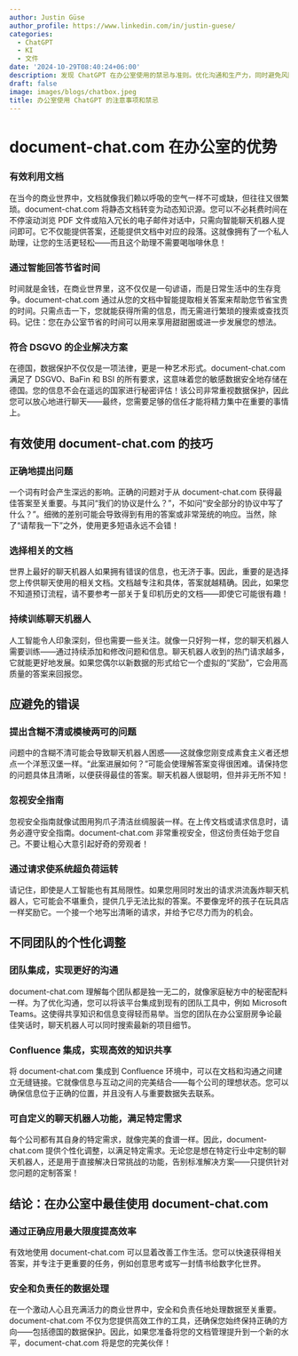 ```yaml
---
author: Justin Güse
author_profile: https://www.linkedin.com/in/justin-guese/
categories:
  - ChatGPT
  - KI
  - 文件
date: '2024-10-29T08:40:24+06:00'
description: 发现 ChatGPT 在办公室使用的禁忌与准则。优化沟通和生产力，同时避免风险和错误。
draft: false
image: images/blogs/chatbox.jpeg
title: 办公室使用 ChatGPT 的注意事项和禁忌
---
```


# document-chat.com 在办公室的优势

### 有效利用文档

在当今的商业世界中，文档就像我们赖以呼吸的空气一样不可或缺，但往往又很繁琐。document-chat.com 将静态文档转变为动态知识源。您可以不必耗费时间在不停滚动浏览 PDF 文件或陷入冗长的电子邮件对话中，只需向智能聊天机器人提问即可。它不仅能提供答案，还能提供文档中对应的段落。这就像拥有了一个私人助理，让您的生活更轻松——而且这个助理不需要喝咖啡休息！

### 通过智能回答节省时间

时间就是金钱，在商业世界里，这不仅仅是一句谚语，而是日常生活中的生存竞争。document-chat.com 通过从您的文档中智能提取相关答案来帮助您节省宝贵的时间。只需点击一下，您就能获得所需的信息，而无需进行繁琐的搜索或查找页码。记住：您在办公室节省的时间可以用来享用甜甜圈或进一步发展您的想法。

### 符合 DSGVO 的企业解决方案

在德国，数据保护不仅仅是一项法律，更是一种艺术形式。document-chat.com 满足了 DSGVO、BaFin 和 BSI 的所有要求，这意味着您的敏感数据安全地存储在德国。您的信息不会在遥远的国家进行秘密评估！该公司非常重视数据保护，因此您可以放心地进行聊天——最终，您需要足够的信任才能将精力集中在重要的事情上。

## 有效使用 document-chat.com 的技巧

### 正确地提出问题

一个词有时会产生深远的影响。正确的问题对于从 document-chat.com 获得最佳答案至关重要。与其问“我们的协议是什么？”，不如问“安全部分的协议中写了什么？”。细微的差别可能会导致得到有用的答案或非常笼统的响应。当然，除了“请帮我一下”之外，使用更多短语永远不会错！

### 选择相关的文档

世界上最好的聊天机器人如果拥有错误的信息，也无济于事。因此，重要的是选择您上传供聊天使用的相关文档。文档越专注和具体，答案就越精确。因此，如果您不知道预订流程，请不要参考一部关于复印机历史的文档——即使它可能很有趣！

### 持续训练聊天机器人

人工智能令人印象深刻，但也需要一些关注。就像一只好狗一样，您的聊天机器人需要训练——通过持续添加和修改问题和信息。聊天机器人收到的热门请求越多，它就能更好地发展。如果您偶尔以新数据的形式给它一个虚拟的“奖励”，它会用高质量的答案来回报您。

## 应避免的错误

### 提出含糊不清或模棱两可的问题

问题中的含糊不清可能会导致聊天机器人困惑——这就像您刚变成素食主义者还想点一个洋葱汉堡一样。“此案进展如何？”可能会使理解答案变得很困难。请保持您的问题具体且清晰，以便获得最佳的答案。聊天机器人很聪明，但并非无所不知！

### 忽视安全指南

忽视安全指南就像试图用狗爪子清洁丝绸服装一样。在上传文档或请求信息时，请务必遵守安全指南。document-chat.com 非常重视安全，但这份责任始于您自己。不要让粗心大意引起好奇的旁观者！

### 通过请求使系统超负荷运转

请记住，即使是人工智能也有其局限性。如果您用同时发出的请求洪流轰炸聊天机器人，它可能会不堪重负，提供几乎无法比拟的答案。不要像宠坏的孩子在玩具店一样奖励它。一个接一个地写出清晰的请求，并给予它尽力而为的机会。

## 不同团队的个性化调整

### 团队集成，实现更好的沟通

document-chat.com 理解每个团队都是独一无二的，就像家庭秘方中的秘密配料一样。为了优化沟通，您可以将该平台集成到现有的团队工具中，例如 Microsoft Teams。这使得共享知识和信息变得轻而易举。当您的团队在办公室厨房争论最佳笑话时，聊天机器人可以同时搜索最新的项目细节。

### Confluence 集成，实现高效的知识共享

将 document-chat.com 集成到 Confluence 环境中，可以在文档和沟通之间建立无缝链接。它就像信息与互动之间的完美结合——每个公司的理想状态。您可以确保信息位于正确的位置，并且没有人与重要数据失去联系。

### 可自定义的聊天机器人功能，满足特定需求

每个公司都有其自身的特定需求，就像完美的食谱一样。因此，document-chat.com 提供个性化调整，以满足特定需求。无论您是想在特定行业中定制的聊天机器人，还是用于直接解决日常挑战的功能，告别标准解决方案——只提供针对您问题的定制答案！

## 结论：在办公室中最佳使用 document-chat.com

### 通过正确应用最大限度提高效率

有效地使用 document-chat.com 可以显着改善工作生活。您可以快速获得相关答案，并专注于更重要的任务，例如创意思考或写一封情书给数字化世界。

### 安全和负责任的数据处理

在一个激动人心且充满活力的商业世界中，安全和负责任地处理数据至关重要。document-chat.com 不仅为您提供高效工作的工具，还确保您始终保持正确的方向——包括德国的数据保护。因此，如果您准备将您的文档管理提升到一个新的水平，document-chat.com 将是您的完美伙伴！
